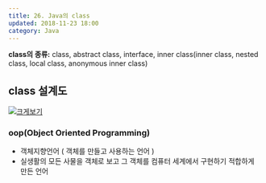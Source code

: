 ```yaml
---
title: 26. Java의 class
updated: 2018-11-23 18:00
category: Java
---
```


**class의 종류:** class, abstract class, interface, inner class(inner class, nested class, local class, anonymous inner class)

## class 설계도
[![크게보기](https://user-images.githubusercontent.com/36517195/49713556-99c14000-fc8c-11e8-8b56-1929fbfeff2f.gif)](https://user-images.githubusercontent.com/36517195/49713556-99c14000-fc8c-11e8-8b56-1929fbfeff2f.gif)

### oop(Object Oriented Programming)
- 객체지향언어 ( 객체를 만들고 사용하는 언어 )
- 실생활의 모든 사물을 객체로 보고 그 객체를 컴퓨터 세계에서 구현하기 적합하게 만든 언어

